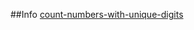 ##Info
[count-numbers-with-unique-digits](https://leetcode.com/problems/count-numbers-with-unique-digits/)